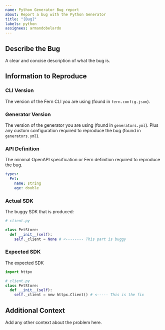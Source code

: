 ```yaml
---
name: Python Generator Bug report
about: Report a bug with the Python Generator
title: "[Bug]"
labels: python
assignees: armandobelardo
---
```


## Describe the Bug

A clear and concise description of what the bug is.

## Information to Reproduce

### CLI Version

The version of the Fern CLI you are
using (found in `fern.config.json`).

### Generator Version

The version of the generator you are using (found in `generators.yml`).
Plus any custom configuration required to reproduce the bug (found in `generators.yml`).

### API Definition

The minimal OpenAPI specification or Fern definition required to reproduce the bug.

```yaml
types:
  Pet:
    name: string
    age: double
```

### Actual SDK

The buggy SDK that is produced:

```python
# client.py

class PetStore:
  def __init__(self):
    self._client = None # <-------- This part is buggy
```

### Expected SDK

The expected SDK

```python
import httpx

# client.py
class PetStore:
  def __init__(self):
    self._client = new httpx.Client() # <----- This is the fix
```

## Additional Context

Add any other context about the problem here.
